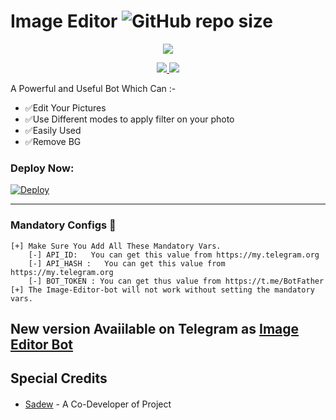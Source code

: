 # Image Editor ![GitHub repo size](https://img.shields.io/github/repo-size/sadew451/Image-Editor?label=Repo%20Size)

<p align="center">
  <a href="https://www.python.org">
    <img src="https://telegra.ph/file/c4678a749930a17efa2cd.jpg">
      </a>


  
</p>
<p align="center">
  <a href="https://github.com/sadew451/Image-Editor/stargazers">
    <img src="https://img.shields.io/github/stars/sadew451/Image-Editor?style=social">

  </a>
  
  <a href="https://github.com/sadew451/Image-Editor/fork">
    <img src="https://img.shields.io/github/forks/sadew451/Image-Editor?label=Fork&style=social">

  </a>  
</p>

A Powerful and Useful Bot Which Can :-
* ✅Edit Your Pictures
* ✅Use Different modes to apply filter on your photo
* ✅Easily Used 
* ✅Remove BG

### Deploy Now:
[![Deploy](https://www.herokucdn.com/deploy/button.svg)](https://heroku.com/deploy?template=https://github.com/sadew451/Image-Editor)

<HR/>

### Mandatory Configs 📒
```
[+] Make Sure You Add All These Mandatory Vars. 
    [-] API_ID:   You can get this value from https://my.telegram.org
    [-] API_HASH :   You can get this value from https://my.telegram.org
    [-] BOT_TOKEN : You can get thus value from https://t.me/BotFather
[+] The Image-Editor-bot will not work without setting the mandatory vars.
```

## New version Avaiilable on Telegram as [Image Editor Bot](https://t.me/SDImageEDiterBot)

## Special Credits
- [Sadew](https://github.com/sadew451) - A Co-Developer of Projectㅤㅤㅤㅤㅤㅤㅤ  


